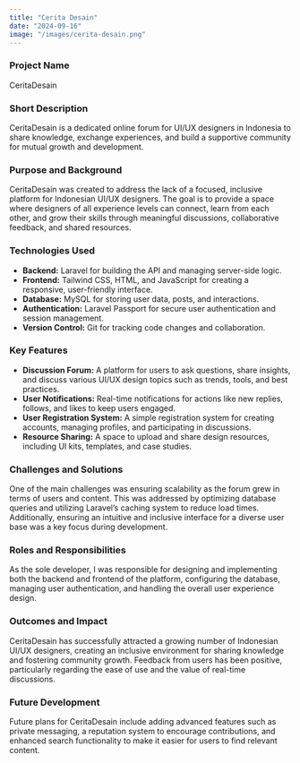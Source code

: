 ```yaml
---
title: "Cerita Desain"
date: "2024-09-16"
image: "/images/cerita-desain.png"
---
```


<!-- @format -->

### Project Name

CeritaDesain

### Short Description

CeritaDesain is a dedicated online forum for UI/UX designers in Indonesia to share knowledge, exchange experiences, and build a supportive community for mutual growth and development.

### Purpose and Background

CeritaDesain was created to address the lack of a focused, inclusive platform for Indonesian UI/UX designers. The goal is to provide a space where designers of all experience levels can connect, learn from each other, and grow their skills through meaningful discussions, collaborative feedback, and shared resources.

### Technologies Used

- **Backend:** Laravel for building the API and managing server-side logic.
- **Frontend:** Tailwind CSS, HTML, and JavaScript for creating a responsive, user-friendly interface.
- **Database:** MySQL for storing user data, posts, and interactions.
- **Authentication:** Laravel Passport for secure user authentication and session management.
- **Version Control:** Git for tracking code changes and collaboration.

### Key Features

- **Discussion Forum:** A platform for users to ask questions, share insights, and discuss various UI/UX design topics such as trends, tools, and best practices.
- **User Notifications:** Real-time notifications for actions like new replies, follows, and likes to keep users engaged.
- **User Registration System:** A simple registration system for creating accounts, managing profiles, and participating in discussions.
- **Resource Sharing:** A space to upload and share design resources, including UI kits, templates, and case studies.

### Challenges and Solutions

One of the main challenges was ensuring scalability as the forum grew in terms of users and content. This was addressed by optimizing database queries and utilizing Laravel’s caching system to reduce load times. Additionally, ensuring an intuitive and inclusive interface for a diverse user base was a key focus during development.

### Roles and Responsibilities

As the sole developer, I was responsible for designing and implementing both the backend and frontend of the platform, configuring the database, managing user authentication, and handling the overall user experience design.

### Outcomes and Impact

CeritaDesain has successfully attracted a growing number of Indonesian UI/UX designers, creating an inclusive environment for sharing knowledge and fostering community growth. Feedback from users has been positive, particularly regarding the ease of use and the value of real-time discussions.

### Future Development

Future plans for CeritaDesain include adding advanced features such as private messaging, a reputation system to encourage contributions, and enhanced search functionality to make it easier for users to find relevant content.
